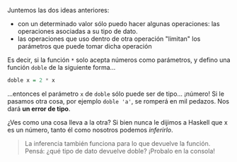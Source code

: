 Juntemos las dos ideas anteriores: 

  * con un determinado valor sólo puedo hacer algunas operaciones: las operaciones asociadas a su tipo de dato. 
  * las operaciones que uso dentro de otra operación  "limitan" los parámetros que puede tomar dicha operación
  
Es decir, si la función `*` solo acepta números como parámetros, y defino una función `doble` de la siguiente forma... 

```haskell
doble x = 2 * x
```

...entonces el parámetro `x` de `doble` sólo puede ser de tipo... ¡número! Si le pasamos otra cosa, por ejemplo `doble 'a'`, se romperá en mil pedazos. Nos dará **un error de tipo**. 

¿Ves como una cosa lleva a la otra? Si bien nunca le dijimos a Haskell que x es un número, tanto él como nosotros podemos _inferirlo_.

> La inferencia también funciona para lo que devuelve la función. Pensá: ¿qué tipo de dato devuelve doble? ¡Probalo en la consola!
